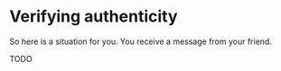 # Verifying authenticity

So here is a situation for you. You receive a message from your friend.

TODO
